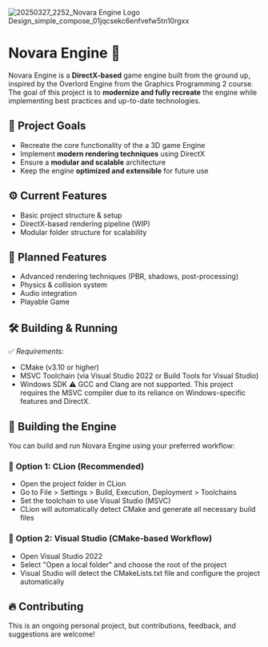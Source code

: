 
![20250327_2252_Novara Engine Logo Design_simple_compose_01jqcsekc6enfvefw5tn10rgxx](https://github.com/user-attachments/assets/1abc67da-a420-488d-920a-dbb4683bfeb9)

# Novara Engine 🚀  

Novara Engine is a **DirectX-based** game engine built from the ground up, inspired by the Overlord Engine from the Graphics Programming 2 course. The goal of this project is to **modernize and fully recreate** the engine while implementing best practices and up-to-date technologies.

## 🎯 **Project Goals**
- Recreate the core functionality of the a 3D game Engine
- Implement **modern rendering techniques** using DirectX
- Ensure a **modular and scalable** architecture
- Keep the engine **optimized and extensible** for future use

## ⚙️ **Current Features**
- Basic project structure & setup
- DirectX-based rendering pipeline (WIP)
- Modular folder structure for scalability

## 📌 **Planned Features**
- Advanced rendering techniques (PBR, shadows, post-processing)
- Physics & collision system
- Audio integration
- Playable Game

## 🛠️ **Building & Running**
✅ *Requirements*:
- CMake (v3.10 or higher)
- MSVC Toolchain (via Visual Studio 2022 or Build Tools for Visual Studio)
- Windows SDK
⚠️ GCC and Clang are not supported. This project requires the MSVC compiler due to its reliance on Windows-specific features and DirectX.

## 🚀 **Building the Engine**
You can build and run Novara Engine using your preferred workflow:

### 🧩 **Option 1: CLion (Recommended)**
- Open the project folder in CLion
- Go to File > Settings > Build, Execution, Deployment > Toolchains
- Set the toolchain to use Visual Studio (MSVC)
- CLion will automatically detect CMake and generate all necessary build files

### 🎯 **Option 2: Visual Studio (CMake-based Workflow)**
- Open Visual Studio 2022
- Select "Open a local folder" and choose the root of the project
- Visual Studio will detect the CMakeLists.txt file and configure the project automatically


## 🔥 **Contributing**
This is an ongoing personal project, but contributions, feedback, and suggestions are welcome!
